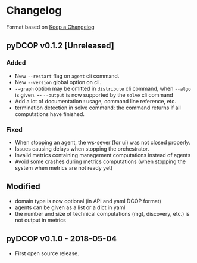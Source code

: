 Changelog
=========

Format based on [Keep a Changelog](http://keepachangelog.com/en/1.0.0/)

pyDCOP v0.1.2 [Unreleased]
--------------------------

### Added
- New `--restart` flag on `agent` cli command.
- New `--version` global option on cli.
- `--graph` option may be omitted in `distribute` cli command, when `--algo`
 is given.
-- `--output` is now supported by the `solve` cli command 
- Add a lot of documentation : usage, command line reference, etc. 
- termination detection in solve command: the command returns if all 
  computations have finished.

### Fixed
- When stopping an agent, the ws-sever (for ui) was not closed properly.
- Issues causing delays when stopping the orchestrator.
- Invalid metrics containing management computations instead of agents
- Avoid some crashes during metrics computations (when stopping the system 
  when metrics are not ready yet)

## Modified
- domain type is now optional (in API and yaml DCOP format)
- agents can be given as a list or a dict in yaml
- the number and size of technical computations (mgt, discovery, etc.)  is not 
  output in metrics 

pyDCOP v0.1.0 - 2018-05-04
--------------------------

- First open source release.